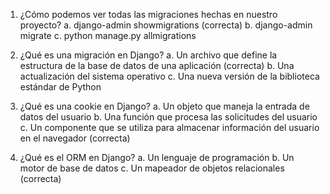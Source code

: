 1. ¿Cómo podemos ver todas las migraciones hechas en nuestro proyecto?
  a. django-admin showmigrations (correcta)
  b. django-admin migrate
  c. python manage.py allmigrations

2. ¿Qué es una migración en Django?
  a. Un archivo que define la estructura de la base de datos de una aplicación (correcta)
  b. Una actualización del sistema operativo
  c. Una nueva versión de la biblioteca estándar de Python

3. ¿Qué es una cookie en Django?
  a. Un objeto que maneja la entrada de datos del usuario
  b. Una función que procesa las solicitudes del usuario
  c. Un componente que se utiliza para almacenar información del usuario en el navegador (correcta)

4. ¿Qué es el ORM en Django?
  a. Un lenguaje de programación
  b. Un motor de base de datos
  c. Un mapeador de objetos relacionales (correcta)